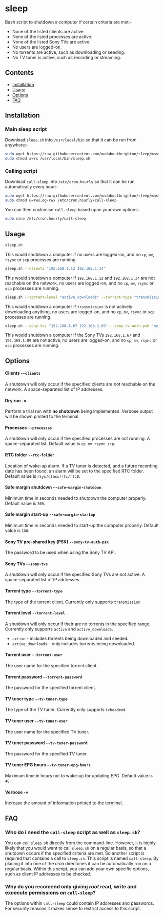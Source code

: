 # sleep

Bash script to shutdown a computer if certain criteria are met:-
  - None of the listed clients are active.
  - None of the listed processes are active.
  - None of the listed Sony TVs are active.
  - No users are logged-on.
  - No torrents are active, such as downloading or seeding.
  - No TV tuner is active, such as recording or streaming.

## Contents
  - [Installation](#installation)
  - [Usage](#usage)
  - [Options](#options)
  - [FAQ](#faq)

## Installation

### Main sleep script

Download `sleep.sh` into `/usr/local/bin` so that it can be run from anywhere:-

```bash
sudo wget https://raw.githubusercontent.com/madaboutbrighton/sleep/master/sleep.sh -O /usr/local/bin/sleep.sh
sudo chmod a=rx /usr/local/bin/sleep.sh
```

### Calling script

Download `call-sleep` into `/etc/cron.hourly` so that it can be run automatically every hour:-

```bash
sudo wget https://raw.githubusercontent.com/madaboutbrighton/sleep/master/call-sleep -O /etc/cron.hourly/call-sleep
sudo chmod u=rwx,og-rwx /etc/cron.hourly/call-sleep
```

You can then customise `call-sleep` based upon your own options:

```bash
sudo nano /etc/cron.hourly/call-sleep
```

## Usage

```bash
sleep.sh
```
This would shutdown a computer if no users are logged-on, and no `cp`, `mv`, `rsync` or `scp` processes are running. 

```bash
sleep.sh --clients "192.168.1.12 192.168.1.34"
```
This would shutdown a computer if `192.168.1.12` and `192.168.1.34` are not reachable on the network, no users are logged-on, and no `cp`, `mv`, `rsync` or `scp` processes are running. 

```bash
sleep.sh --torrent-level "active_downloads" --torrent-type "transmission" --torrent-password "my_torrent_password"
```
This would shutdown a computer if `transmission` is not actively downloading anything, no users are logged-on, and no `cp`, `mv`, `rsync` or `scp` processes are running. 

```bash
sleep.sh --sony-tvs "192.168.1.67 192.168.1.89" --sony-tv-auth-psk "my_sony_psk"
```
This would shutdown a computer if the Sony TVs `192.168.1.67` and `192.168.1.89` are not active, no users are logged-on, and no `cp`, `mv`, `rsync` or `scp` processes are running. 

## Options

#### Clients `--clients `

A shutdown will only occur if the specified clients are not reachable on the network. A space-separated list of IP addresses.

#### Dry run `-n `

Perform a trial run with **no shutdown** being implemented. Verbose output will be shown printed to the terminal.

#### Processes `--processes `

A shutdown will only occur if the specified processes are not running. A space-separated list. Default value is `cp mv rsync scp`.

#### RTC folder `--rtc-folder `

Location of wake-up alarm. If a TV tuner is detected, and a future recording date has been found, an alarm will be set to the specified RTC folder. Default value is `/sys/class/rtc/rtc0`.

#### Safe margin shutdown `--safe-margin-shutdown `

Minimum time in seconds needed to shutdown the computer properly. Default value is `300`.

#### Safe margin start-up `--safe-margin-startup `

Minimum time in seconds needed to start-up the computer properly. Default value is `180`.

#### Sony TV pre-shared key (PSK) `--sony-tv-auth-psk `

The password to be used when using the Sony TV API.

#### Sony TVs `--sony-tvs `

A shutdown will only occur if the specified Sony TVs are not active. A space-separated list of IP addresses.

#### Torrent type `--torrent-type `

The type of the torrent client. Currently only supports `transmission`.

#### Torrent level `--torrent-level `

A shutdown will only occur if their are no torrents in the specified range. Currently only supports `active` and `active_downloads`.
  - `active` - includes torrents being downloaded and seeded.
  - `active_downloads` - only includes torrents being downloaded. 

#### Torrent user `--torrent-user `

The user name for the specified torrent client.

#### Torrent password `--torrent-password `

The password for the specified torrent client.

#### TV tuner type `--tv-tuner-type `

The type of the TV tuner. Currently only supports `tvheadend`.

#### TV tuner user `--tv-tuner-user `

The user name for the specified TV tuner.

#### TV tuner password `--tv-tuner-password `

The password for the specified TV tuner.

#### TV tuner EPG hours `--tv-tuner-epg-hours `

Maximum time in hours not to wake-up for updating EPG. Default value is `48`.

#### Verbose `-v `

Increase the amount of information printed to the terminal.

## FAQ

### Who do i need the `call-sleep` script as well as `sleep.sh`?

You can call `sleep.sh` directly from the command-line. However, it is highly likely that you would want to call `sleep.sh` on a regular basis, so that a shutdown occurs if the specified criteria are met. So another script is required that contains a call to `sleep.sh`. This script is named `call-sleep`. By placing it into one of the _cron_ directories it can be automatically run on a regular basis. Within this script, you can add your own specific options, such as client IP addresses to be checked.

### Why do you recomend only giving _root_ read, write and excecute permissions on `call-sleep`?

The options within `call-sleep` could contain IP addresses and passwords. For security reasons it makes sense to restrict access to this script.